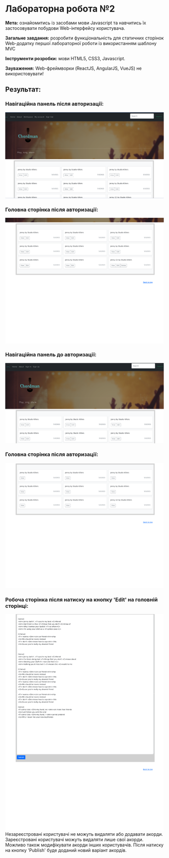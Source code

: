 # Лабораторна робота №2
__Мета:__ ознайомитись із засобами мови Javascript та навчитись їх застосовувати побудови Web-інтерфейсу користувача.

__Загальне завдання:__ розробити функціональність для статичних сторінок Web-додатку першої лабораторної роботи із використанням шаблону MVC

__Інструменти розробки:__ мови HTML5, CSS3, Javascript.

__Зауваження:__ Web-фреймворки (ReactJS, AngularJS, VueJS) не використовувати!

## Результат:
### Навігаційна панель після авторизації:
![Navbar signed in](screenshots/navbar_signed_in.png)
### Головна сторінка після авторизації:
![Main page signed in](screenshots/home_signed_in.png)
### Навігаційна панель до авторизації:
![Navbar signed out](screenshots/navbar_signed_out.png)
### Головна сторінка після авторизації:
![Main page signed out](screenshots/home_signed_out.png)
### Робоча сторінка після натиску на кнопку 'Edit' на головній сторінці:
![Workspace edit](screenshots/workspace_edit.png)
Незареєстровані користувачі не можуть видаляти або додавати акорди. Зареєстровані користувачі можуть видаляти лише свої акорди.
Можливо також модифікувати акорди інших користувачів. Після натиску на кнопку 'Publish' буде доданий новий варіант акордів.
